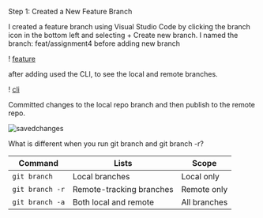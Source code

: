 Step 1: Created a New Feature Branch

I created a feature branch using Visual Studio Code by clicking the branch icon in the bottom left and selecting + Create new branch.
I named the branch: feat/assignment4 before adding new branch

! [feature](screenshots/feature.png)

after adding used the CLI, to see the local and remote branches.

! [cli](screenshots/gitbranch.png)

Committed  changes to the local repo branch and then publish to the remote repo.

![savedchanges](commit.png)

What is different when you run git branch and git branch -r?

| Command         | Lists                    | Scope        |
| --------------- | ------------------------ | ------------ |
| `git branch`    | Local branches           | Local only   |
| `git branch -r` | Remote-tracking branches | Remote only  |
| `git branch -a` | Both local and remote    | All branches |

